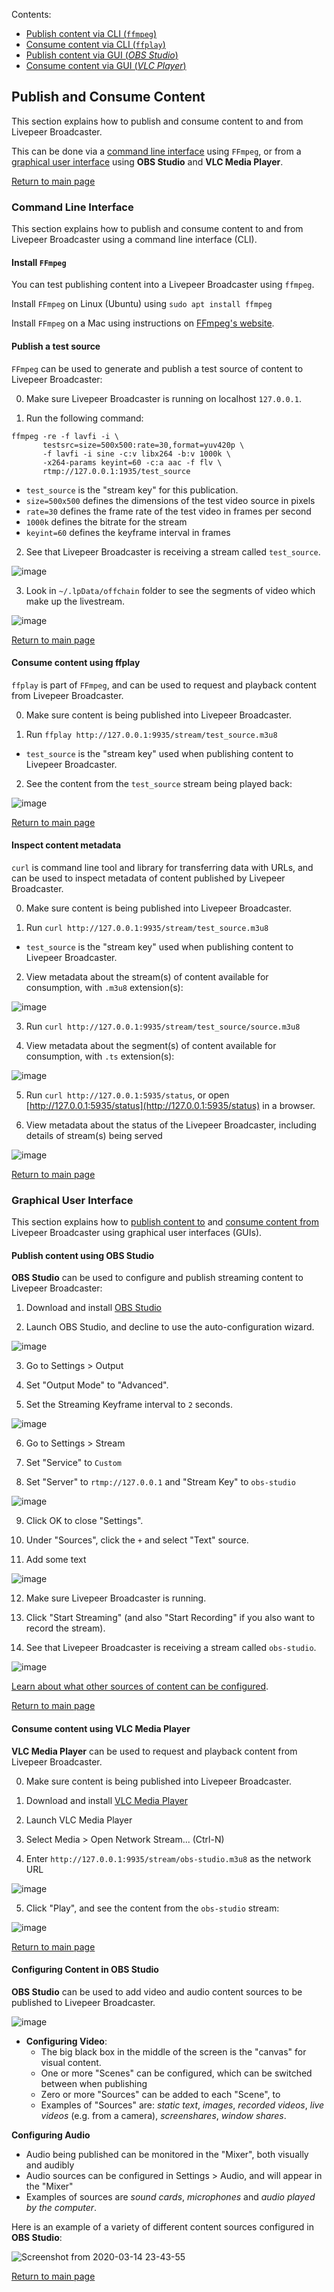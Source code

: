 Contents:

- [Publish content via CLI (`ffmpeg`)](#command-line-interface)
- [Consume content via CLI (`ffplay`)](#consume-content-using-ffplay)
- [Publish content via GUI (_OBS Studio_)](#command-line-interface)
- [Consume content via GUI (_VLC Player_)](#consume-content-using-ffplay)

## Publish and Consume Content

This section explains how to publish and consume content to and from Livepeer Broadcaster.

This can be done via a [command line interface](#command-line-interface) using `FFmpeg`, or from a [graphical user interface](#graphical-user-interface) using **OBS Studio** and **VLC Media Player**.

[Return to main page](./README.md#next-steps)

### Command Line Interface

This section explains how to publish and consume content to and from Livepeer Broadcaster using a command line interface (CLI).

#### Install `FFmpeg`

You can test publishing content into a Livepeer Broadcaster using `ffmpeg`.

Install `FFmpeg` on Linux (Ubuntu) using `sudo apt install ffmpeg`

Install `FFmpeg` on a Mac using instructions on [FFmpeg's website](https://www.ffmpeg.org/download.html#build-mac).

#### Publish a test source

`FFmpeg` can be used to generate and publish a test source of content to Livepeer Broadcaster:

0. Make sure Livepeer Broadcaster is running on localhost `127.0.0.1`.

1. Run the following command:
```
ffmpeg -re -f lavfi -i \
       testsrc=size=500x500:rate=30,format=yuv420p \
       -f lavfi -i sine -c:v libx264 -b:v 1000k \
       -x264-params keyint=60 -c:a aac -f flv \
       rtmp://127.0.0.1:1935/test_source
```
  - `test_source` is the "stream key" for this publication.
  - `size=500x500` defines the dimensions of the test video source in pixels
  - `rate=30` defines the frame rate of the test video in frames per second
  - `1000k` defines the bitrate for the stream
  - `keyint=60` defines the keyframe interval in frames
  
2. See that Livepeer Broadcaster is receiving a stream called `test_source`.

![image](https://github.com/videoDAC/livepeer-broadcaster/assets/2212651/136b17be-2d04-46af-93d0-649e6ef14b1f)

3. Look in `~/.lpData/offchain` folder to see the segments of video which make up the livestream.

![image](https://user-images.githubusercontent.com/2212651/112746828-24014f80-8fcf-11eb-997d-7fa956a74950.png)

[Return to main page](./README.md#next-steps)

#### Consume content using ffplay

`ffplay` is part of `FFmpeg`, and can be used to request and playback content from Livepeer Broadcaster.

0. Make sure content is being published into Livepeer Broadcaster.

1. Run `ffplay http://127.0.0.1:9935/stream/test_source.m3u8`

  - `test_source` is the "stream key" used when publishing content to Livepeer Broadcaster.

2. See the content from the `test_source` stream being played back:

![image](https://github.com/videoDAC/livepeer-broadcaster/assets/2212651/2c4af934-951d-4c24-99b0-bbee37843f4d)

[Return to main page](./README.md#next-steps)

#### Inspect content metadata

`curl` is command line tool and library for transferring data with URLs, and can be used to inspect metadata of content published by Livepeer Broadcaster.

0. Make sure content is being published into Livepeer Broadcaster.

1. Run `curl http://127.0.0.1:9935/stream/test_source.m3u8`

  - `test_source` is the "stream key" used when publishing content to Livepeer Broadcaster.

2. View metadata about the stream(s) of content available for consumption, with `.m3u8` extension(s):

![image](https://github.com/videoDAC/livepeer-broadcaster/assets/2212651/692b9f83-fccf-4bad-a564-42118c6f0b46)

3. Run `curl http://127.0.0.1:9935/stream/test_source/source.m3u8`

4. View metadata about the segment(s) of content available for consumption, with `.ts` extension(s):

![image](https://github.com/videoDAC/livepeer-broadcaster/assets/2212651/250f3914-eab8-4b18-821d-68f417a8607b)

5. Run `curl http://127.0.0.1:5935/status`, or open [http://127.0.0.1:5935/status](http://127.0.0.1:5935/status) in a browser.

6. View metadata about the status of the Livepeer Broadcaster, including details of stream(s) being served

![image](https://github.com/videoDAC/livepeer-broadcaster/assets/2212651/dcbd841d-c68d-459c-805e-f530cdb186a6)

[Return to main page](./README.md#next-steps)

### Graphical User Interface

This section explains how to [publish content to](#publish-content-using-obs-studio) and [consume content from](#consume-content-using-vlc-media-player) Livepeer Broadcaster using graphical user interfaces (GUIs).

#### Publish content using OBS Studio

**OBS Studio** can be used to configure and publish streaming content to Livepeer Broadcaster:

1. Download and install [OBS Studio](https://obsproject.com/)

2. Launch OBS Studio, and decline to use the auto-configuration wizard.

![image](https://user-images.githubusercontent.com/2212651/79856956-ae6a2800-83ea-11ea-8e06-e807979bc9db.png)

3. Go to Settings > Output

4. Set "Output Mode" to "Advanced".

5. Set the Streaming Keyframe interval to `2` seconds.

![image](https://user-images.githubusercontent.com/2212651/79845125-398ef200-83da-11ea-911f-709778a75610.png)

6. Go to Settings >  Stream

7. Set "Service" to `Custom`

8. Set "Server" to `rtmp://127.0.0.1` and "Stream Key" to `obs-studio`

![image](https://user-images.githubusercontent.com/2212651/79847130-eb2f2280-83dc-11ea-86f9-de27a4d3686d.png)

9. Click OK to close "Settings".

10. Under "Sources", click the `+` and select "Text" source.

11. Add some text

![image](https://user-images.githubusercontent.com/2212651/79850922-3861c300-83e2-11ea-973c-e9ab1f9a49c1.png)

12. Make sure Livepeer Broadcaster is running.

13. Click "Start Streaming" (and also "Start Recording" if you also want to record the stream).

14. See that Livepeer Broadcaster is receiving a stream called `obs-studio`.

![image](https://github.com/videoDAC/livepeer-broadcaster/assets/2212651/c2c17faf-96cf-4dce-abfd-e375505afe1b)

[Learn about what other sources of content can be configured](#configuring-content-in-obs-studio).

[Return to main page](./README.md#next-steps)

#### Consume content using VLC Media Player

**VLC Media Player** can be used to request and playback content from Livepeer Broadcaster.

0. Make sure content is being published into Livepeer Broadcaster.

1. Download and install [VLC Media Player](https://www.videolan.org/vlc/index.html)

2. Launch VLC Media Player

3. Select Media > Open Network Stream... (Ctrl-N)

4. Enter `http://127.0.0.1:9935/stream/obs-studio.m3u8` as the network URL

![image](https://github.com/videoDAC/livepeer-broadcaster/assets/2212651/e62b3a52-1043-4255-b36a-4c2d552ddcdd)

5. Click "Play", and see the content from the `obs-studio` stream:

![image](https://user-images.githubusercontent.com/2212651/79851134-88408a00-83e2-11ea-949d-98bbab60a7c0.png)

[Return to main page](./README.md#next-steps)

#### Configuring Content in OBS Studio

**OBS Studio** can be used to add video and audio content sources to be published to Livepeer Broadcaster.

![image](https://user-images.githubusercontent.com/2212651/79856956-ae6a2800-83ea-11ea-8e06-e807979bc9db.png)

- **Configuring Video**:
  - The big black box in the middle of the screen is the "canvas" for visual content.
  - One or more "Scenes" can be configured, which can be switched between when publishing
  - Zero or more "Sources" can be added to each "Scene", to 
  - Examples of "Sources" are: _static text_, _images_, _recorded videos_, _live videos_ (e.g. from a camera), _screenshares_, _window shares_.

**Configuring Audio**
  - Audio being published can be monitored in the "Mixer", both visually and audibly
  - Audio sources can be configured in Settings > Audio, and will appear in the "Mixer"
  - Examples of sources are _sound cards_, _microphones_ and _audio played by the computer_.

Here is an example of a variety of different content sources configured in **OBS Studio**:

![Screenshot from 2020-03-14 23-43-55](https://user-images.githubusercontent.com/2212651/80687655-3eddf200-8ae8-11ea-809e-235acc9d8abf.png)

[Return to main page](./README.md#next-steps)
